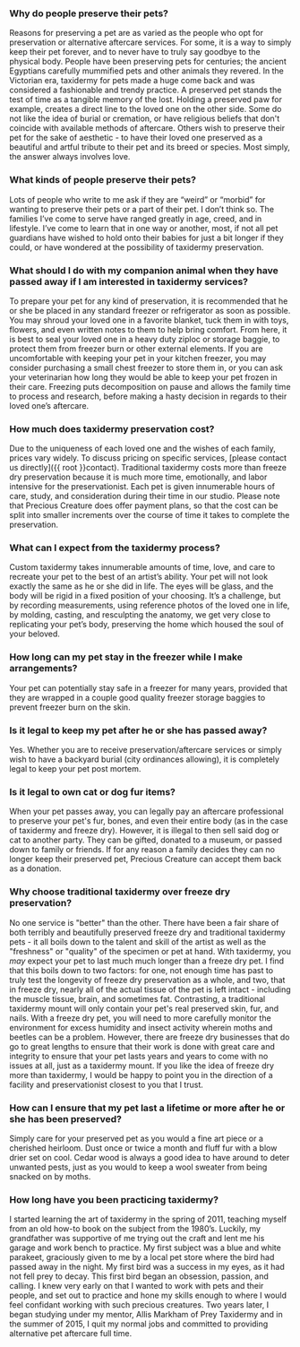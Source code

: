 ### Why do people preserve their pets?

Reasons for preserving a pet are as varied as the people who opt for preservation or alternative aftercare services. For some, it is a way to simply keep their pet forever, and to never have to truly say goodbye to the physical body. People have been preserving pets for centuries; the ancient Egyptians carefully mummified pets and other animals they revered. In the Victorian era, taxidermy for pets made a huge come back and was considered a fashionable and trendy practice. A preserved pet stands the test of time as a tangible memory of the lost. Holding a preserved paw for example, creates a direct line to the loved one on the other side. Some do not like the idea of burial or cremation, or have religious beliefs that don't coincide with available methods of aftercare. Others wish to preserve their pet for the sake of aesthetic - to have their loved one preserved as a beautiful and artful tribute to their pet and its breed or species. Most simply, the answer always involves love.

### What kinds of people preserve their pets?

Lots of people who write to me ask if they are “weird” or “morbid” for wanting to preserve their pets or a part of their pet. I don’t think so. The families I’ve come to serve have ranged greatly in age, creed, and in lifestyle. I’ve come to learn that in one way or another, most, if not all pet guardians have wished to hold onto their babies for just a bit longer if they could, or have wondered at the possibility of taxidermy preservation. 

### What should I do with my companion animal when they have passed away if I am interested in taxidermy services?

To prepare your pet for any kind of preservation, it is recommended that he or she be placed in any standard freezer or refrigerator as soon as possible. You may shroud your loved one in a favorite blanket, tuck them in with toys, flowers, and even written notes to them to help bring comfort. From here, it is best to seal your loved one in a heavy duty ziploc or storage baggie, to protect them from freezer burn or other external elements. If you are uncomfortable with keeping your pet in your kitchen freezer, you may consider purchasing a small chest freezer to store them in, or you can ask your veterinarian how long they would be able to keep your pet frozen in their care. Freezing puts decomposition on pause and allows the family time to process and research, before making a hasty decision in regards to their loved one’s aftercare. 

### How much does taxidermy preservation cost?

Due to the uniqueness of each loved one and the wishes of each family, prices vary widely. To discuss pricing on specific services, [please contact us directly]({{ root }}contact). Traditional taxidermy costs more than freeze dry preservation because it is much more time, emotionally, and labor intensive for the preservationist. Each pet is given innumerable hours of care, study, and consideration during their time in our studio. Please note that Precious Creature does offer payment plans, so that the cost can be split into smaller increments over the course of time it takes to complete the preservation.

### What can I expect from the taxidermy process?

Custom taxidermy takes innumerable amounts of time, love, and care to recreate your pet to the best of an artist’s ability. Your pet will not look exactly the same as he or she did in life. The eyes will be glass, and the body will be rigid in a fixed position of your choosing. It’s a challenge, but by recording measurements, using reference photos of the loved one in life, by molding, casting, and resculpting the anatomy, we get very close to replicating your pet’s body, preserving the home which housed the soul of your beloved. 

### How long can my pet stay in the freezer while I make arrangements?

Your pet can potentially stay safe in a freezer for many years, provided that they are wrapped in a couple good quality freezer storage baggies to prevent freezer burn on the skin. 

### Is it legal to keep my pet after he or she has passed away? 

Yes. Whether you are to receive preservation/aftercare services or simply wish to have a backyard burial (city ordinances allowing), it is completely legal to keep your pet post mortem.

### Is it legal to own cat or dog fur items?

When your pet passes away, you can legally pay an aftercare professional to preserve your pet's fur, bones, and even their entire body (as in the case of taxidermy and freeze dry). However, it is illegal to then sell said dog or cat to another party. They can be gifted, donated to a museum, or passed down to family or friends. If for any reason a family decides they can no longer keep their preserved pet, Precious Creature can accept them back as a donation.

### Why choose traditional taxidermy over freeze dry preservation?

No one service is "better" than the other. There have been a fair share of both terribly and beautifully preserved freeze dry and traditional taxidermy pets - it all boils down to the talent and skill of the artist as well as the "freshness" or "quality" of the specimen or pet at hand. With taxidermy, you *may* expect your pet to last much much longer than a freeze dry pet. I find that this boils down to two factors: for one, not enough time has past to truly test the longevity of freeze dry preservation as a whole, and two, that in freeze dry, nearly all of the actual tissue of the pet is left intact - including the muscle tissue, brain, and sometimes fat. Contrasting, a traditional taxidermy mount will only contain your pet's real preserved skin, fur, and nails. With a freeze dry pet, you will need to more carefully monitor the environment for excess humidity and insect activity wherein moths and beetles can be a problem. However, there are freeze dry businesses that do go to great lengths to ensure that their work is done with great care and integrity to ensure that your pet lasts years and years to come with no issues at all, just as a taxidermy mount. If you like the idea of freeze dry more than taxidermy, I would be happy to point you in the direction of a facility and preservationist closest to you that I trust. 

### How can I ensure that my pet last a lifetime or more after he or she has been preserved?

Simply care for your preserved pet as you would a fine art piece or a cherished heirloom. Dust once or twice a month and fluff fur with a blow drier set on cool. Cedar wood is always a good idea to have around to deter unwanted pests, just as you would to keep a wool sweater from being snacked on by moths. 

### How long have you been practicing taxidermy? 

I started learning the art of taxidermy in the spring of 2011, teaching myself from an old how-to book on the subject from the 1980’s. Luckily, my grandfather was supportive of me trying out the craft and lent me his garage and work bench to practice. My first subject was a blue and white parakeet, graciously given to me by a local pet store where the bird had passed away in the night. My first bird was a success in my eyes, as it had not fell prey to decay. This first bird began an obsession, passion, and calling. I knew very early on that I wanted to work with pets and their people, and set out to practice and hone my skills enough to where I would feel confidant working with such precious creatures. Two years later, I began studying under my mentor, Allis Markham of Prey Taxidermy and in the summer of 2015, I quit my normal jobs and committed to providing alternative pet aftercare full time. 